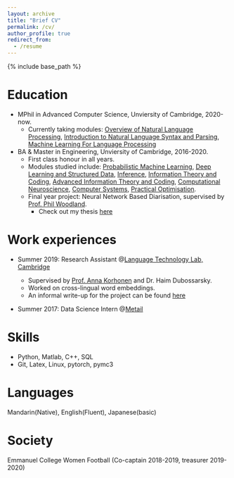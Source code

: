 ```yaml
---
layout: archive
title: "Brief CV"
permalink: /cv/
author_profile: true
redirect_from:
  - /resume
---
```


{% include base_path %}

Education
======
* MPhil in Advanced Computer Science, Unviersity of Cambridge, 2020-now.
  * Currently taking modules: [Overview of Natural Language Processing](https://www.cl.cam.ac.uk/teaching/2021/L90/), [Introduction to Natural Language Syntax and Parsing](https://www.cl.cam.ac.uk/teaching/2021/L95), [Machine Learning For Language Processing](https://www.cl.cam.ac.uk/teaching/2021/L101)
* BA & Master in Engineering, Unviersity of Cambridge, 2016-2020. 
  * First class honour in all years.
  * Modules studied include: [Probabilistic Machine Learning](http://teaching.eng.cam.ac.uk/content/engineering-tripos-part-iib-4f13-probabilistic-machine-learning-2019-20), [Deep Learning and Structured Data](http://teaching.eng.cam.ac.uk/content/engineering-tripos-part-iib-4f10-deep-learning-structured-data-2019-20), [Inference](http://teaching.eng.cam.ac.uk/content/engineering-tripos-part-iia-3f8-inference-2018-19), [Information Theory and Coding](http://teaching.eng.cam.ac.uk/content/engineering-tripos-part-iia-3f7-information-theory-and-coding-2018-19), [Advanced Information Theory and Coding](http://teaching.eng.cam.ac.uk/content/engineering-tripos-part-iib-4f5-advanced-information-theory-and-coding-2019-20), [Computational Neuroscience](http://teaching.eng.cam.ac.uk/content/engineering-tripos-part-iib-4g3-computational-neuroscience-2019-20), [Computer Systems](http://teaching.eng.cam.ac.uk/content/engineering-tripos-part-iib-4f14-computer-systems-2019-20), [Practical Optimisation](http://teaching.eng.cam.ac.uk/content/engineering-tripos-part-iib-4m17-practical-optimisation-2019-20).
  * Final year project: Neural Network Based Diarisation, supervised by [Prof. Phil Woodland](http://mi.eng.cam.ac.uk/~pcw/).
    * Check out my thesis [here](https://olidyliu.github.io/files/thesis.pdf)

Work experiences
======
* Summer 2019: Research Assistant @[Language Technology Lab, Cambridge](http://ltl.mml.cam.ac.uk/)
  * Supervised by [Prof. Anna Korhonen](https://sites.google.com/site/annakorhonen/) and Dr. Haim Dubossarsky.
  * Worked on cross-lingual word embeddings.
  * An informal write-up for the project can be found [here](https://olidyliu.github.io/files/cross_lingual.pdf)

* Summer 2017: Data Science Intern @[Metail](https://metail.com/)
  
Skills
======
* Python, Matlab, C++, SQL
* Git, Latex, Linux, pytorch, pymc3

Languages
=====
Mandarin(Native), English(Fluent), Japanese(basic)

Society
======
Emmanuel College Women Football (Co-captain 2018-2019, treasurer 2019-2020)
